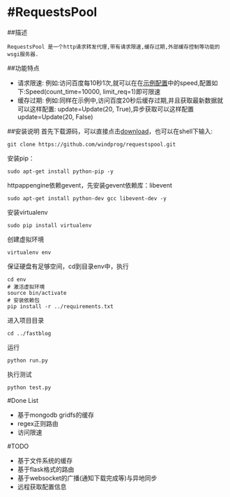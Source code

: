 #RequestsPool
=========

##描述

    RequestsPool 是一个http请求转发代理,带有请求限速,缓存过期,外部缓存控制等功能的wsgi服务器.

##功能特点
* 请求限速: 例如:访问百度每10秒1次,就可以在在[示例配置](https://github.com/windprog/requestspool/blob/master/route_default.py)中的speed,配置如下:Speed(count_time=10000, limit_req=1)即可限速
* 缓存过期: 例如:同样在示例中,访问百度20秒后缓存过期,并且获取最新数据就可以这样配置: update=Update(20, True),异步获取可以这样配置update=Update(20, False)

##安装说明
首先下载源码，可以直接点击[download](https://github.com/windprog/requestspool/archive/master.zip)，也可以在shell下输入:
	
	git clone https://github.com/windprog/requestspool.git

安装pip：

    sudo apt-get install python-pip -y

httpappengine依赖gevent，先安装gevent依赖库：libevent

    sudo apt-get install python-dev gcc libevent-dev -y

安装virtualenv

    sudo pip install virtualenv

创建虚拟环境

    virtualenv env

保证硬盘有足够空间，cd到目录env中，执行

    cd env
    # 激活虚拟环境
    source bin/activate
    # 安装依赖包
    pip install -r ../requirements.txt

进入项目目录

    cd ../fastblog


运行

    python run.py

执行测试

    python test.py


#Done List
* 基于mongodb gridfs的缓存
* regex正则路由
* 访问限速

#TODO
* 基于文件系统的缓存
* 基于flask格式的路由
* 基于websocket的广播(通知下载完成等)与异地同步
* 远程获取配置信息